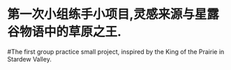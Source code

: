 # 第一次小组练手小项目,灵感来源与星露谷物语中的草原之王.
#The first group practice small project, inspired by the King of the Prairie in Stardew Valley.
